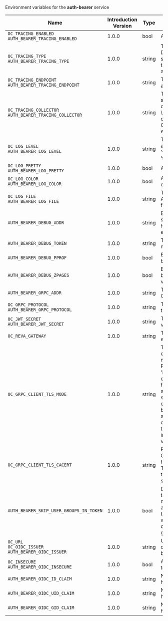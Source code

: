 Environment variables for the **auth-bearer** service

| Name | Introduction Version | Type | Description | Default Value |
|---|---|---|---|---|
|`OC_TRACING_ENABLED`<br/>`AUTH_BEARER_TRACING_ENABLED`| 1.0.0 |bool|Activates tracing.|false|
|`OC_TRACING_TYPE`<br/>`AUTH_BEARER_TRACING_TYPE`| 1.0.0 |string|The type of tracing. Defaults to '', which is the same as 'jaeger'. Allowed tracing types are 'jaeger' and '' as of now.||
|`OC_TRACING_ENDPOINT`<br/>`AUTH_BEARER_TRACING_ENDPOINT`| 1.0.0 |string|The endpoint of the tracing agent.||
|`OC_TRACING_COLLECTOR`<br/>`AUTH_BEARER_TRACING_COLLECTOR`| 1.0.0 |string|The HTTP endpoint for sending spans directly to a collector, i.e. \http://jaeger-collector:14268/api/traces. Only used if the tracing endpoint is unset.||
|`OC_LOG_LEVEL`<br/>`AUTH_BEARER_LOG_LEVEL`| 1.0.0 |string|The log level. Valid values are: 'panic', 'fatal', 'error', 'warn', 'info', 'debug', 'trace'.||
|`OC_LOG_PRETTY`<br/>`AUTH_BEARER_LOG_PRETTY`| 1.0.0 |bool|Activates pretty log output.|false|
|`OC_LOG_COLOR`<br/>`AUTH_BEARER_LOG_COLOR`| 1.0.0 |bool|Activates colorized log output.|false|
|`OC_LOG_FILE`<br/>`AUTH_BEARER_LOG_FILE`| 1.0.0 |string|The path to the log file. Activates logging to this file if set.||
|`AUTH_BEARER_DEBUG_ADDR`| 1.0.0 |string|Bind address of the debug server, where metrics, health, config and debug endpoints will be exposed.|127.0.0.1:9149|
|`AUTH_BEARER_DEBUG_TOKEN`| 1.0.0 |string|Token to secure the metrics endpoint.||
|`AUTH_BEARER_DEBUG_PPROF`| 1.0.0 |bool|Enables pprof, which can be used for profiling.|false|
|`AUTH_BEARER_DEBUG_ZPAGES`| 1.0.0 |bool|Enables zpages, which can be used for collecting and viewing in-memory traces.|false|
|`AUTH_BEARER_GRPC_ADDR`| 1.0.0 |string|The bind address of the GRPC service.|127.0.0.1:9148|
|`OC_GRPC_PROTOCOL`<br/>`AUTH_BEARER_GRPC_PROTOCOL`| 1.0.0 |string|The transport protocol of the GRPC service.|tcp|
|`OC_JWT_SECRET`<br/>`AUTH_BEARER_JWT_SECRET`| 1.0.0 |string|The secret to mint and validate jwt tokens.||
|`OC_REVA_GATEWAY`| 1.0.0 |string|The CS3 gateway endpoint.|eu.opencloud.api.gateway|
|`OC_GRPC_CLIENT_TLS_MODE`| 1.0.0 |string|TLS mode for grpc connection to the go-micro based grpc services. Possible values are 'off', 'insecure' and 'on'. 'off': disables transport security for the clients. 'insecure' allows using transport security, but disables certificate verification (to be used with the autogenerated self-signed certificates). 'on' enables transport security, including server certificate verification.||
|`OC_GRPC_CLIENT_TLS_CACERT`| 1.0.0 |string|Path/File name for the root CA certificate (in PEM format) used to validate TLS server certificates of the go-micro based grpc services.||
|`AUTH_BEARER_SKIP_USER_GROUPS_IN_TOKEN`| 1.0.0 |bool|Disables the encoding of the user's group memberships in the reva access token. This reduces the token size, especially when users are members of a large number of groups.|false|
|`OC_URL`<br/>`OC_OIDC_ISSUER`<br/>`AUTH_BEARER_OIDC_ISSUER`| 1.0.0 |string|URL of the OIDC issuer. It defaults to URL of the builtin IDP.|https://localhost:9200|
|`OC_INSECURE`<br/>`AUTH_BEARER_OIDC_INSECURE`| 1.0.0 |bool|Allow insecure connections to the OIDC issuer.|false|
|`AUTH_BEARER_OIDC_ID_CLAIM`| 1.0.0 |string|Name of the claim, which holds the user identifier.|preferred_username|
|`AUTH_BEARER_OIDC_UID_CLAIM`| 1.0.0 |string|Name of the claim, which holds the UID.||
|`AUTH_BEARER_OIDC_GID_CLAIM`| 1.0.0 |string|Name of the claim, which holds the GID.||